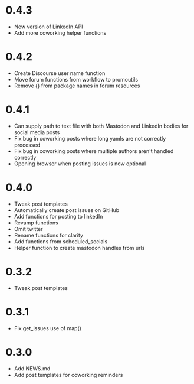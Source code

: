 # 0.4.3
- New version of LinkedIn API
- Add more coworking helper functions

# 0.4.2
- Create Discourse user name function
- Move forum functions from workflow to promoutils
- Remove {} from package names in forum resources

# 0.4.1
- Can supply path to text file with both Mastodon and LinkedIn bodies
  for social media posts
- Fix bug in coworking posts where long yamls are not correctly processed
- Fix bug in coworking posts where multiple authors aren't handled correctly
- Opening browser when posting issues is now optional


# 0.4.0
- Tweak post templates
- Automatically create post issues on GitHub
- Add functions for posting to linkedIn
- Revamp functions
- Omit twitter
- Rename functions for clarity
- Add functions from scheduled_socials 
- Helper function to create mastodon handles from urls

# 0.3.2
- Tweak post templates

# 0.3.1
- Fix get_issues use of map()

# 0.3.0
- Add NEWS.md
- Add post templates for coworking reminders
